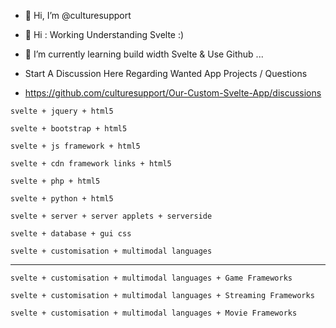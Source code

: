 - 👋 Hi, I’m @culturesupport

- 👀 Hi : Working Understanding Svelte :) 

- 🌱 I’m currently learning build width Svelte & Use Github ...  


- Start A Discussion Here Regarding Wanted App Projects / Questions

- https://github.com/culturesupport/Our-Custom-Svelte-App/discussions

```
svelte + jquery + html5

```

```
svelte + bootstrap + html5

```

```
svelte + js framework + html5

```

```
svelte + cdn framework links + html5

```

```
svelte + php + html5

```

```
svelte + python + html5

```

```
svelte + server + server applets + serverside 

```

```
svelte + database + gui css

```

```
svelte + customisation + multimodal languages 

```
-----------------------------------------------------------------------------------------

```
svelte + customisation + multimodal languages + Game Frameworks

```

```
svelte + customisation + multimodal languages + Streaming Frameworks

```


```
svelte + customisation + multimodal languages + Movie Frameworks

```


